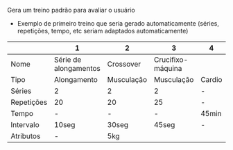 Gera um treino padrão para avaliar o usuário

- Exemplo de primeiro treino que seria gerado automaticamente (séries, repetições, tempo, etc seriam adaptados automaticamente)

|            | 1                     | 2          | 3                 | 4      | 5                | 6                     |
| ---------- | --------------------- | ---------- | ----------------- | ------ | ---------------- | --------------------- |
| Nome       | Série de alongamentos | Crossover  | Crucifixo-máquina |        | Supino Inclinado | Série de alongamentos |
| Tipo       | Alongamento           | Musculação | Musculação        | Cardio | Musculação       | Alongamento           |
| Séries     | 2                     | 2          | 2                 | -      | 4                | 2                     |
| Repetições | 20                    | 20         | 25                | -      | 10               | 20                    |
| Tempo      | -                     | -          | -                 | 45min  | -                | -                     |
| Intervalo  | 10seg                 | 30seg      | 45seg             | -      | 30seg            | 10seg                 |
| Atributos  | -                     | 5kg        |                   |        |                  |                       |
